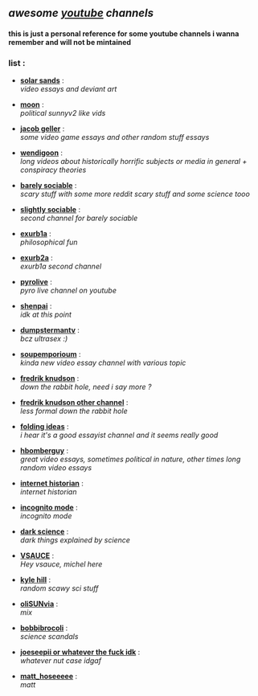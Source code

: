 [yt]: https://www.youtube.com

<!---

* [**channel**](link) :  
    _desc_

--->

## _awesome [youtube][yt] channels_

#### **this is just a personal reference for some youtube channels i wanna remember and will not be mintained**

### list :

* [**solar sands**](https://www.youtube.com/@SolarSands) :  
    _video essays and deviant art_

* [**moon**](https://www.youtube.com/@Moon-Real) :  
    _political sunnyv2 like vids_

* [**jacob geller**](https://www.youtube.com/@JacobGeller) :  
    _some video game essays and other random stuff essays_

* [**wendigoon**](https://www.youtube.com/@Wendigoon) :  
    _long videos about historically horrific subjects or media in general + conspiracy theories_

* [**barely sociable**](https://www.youtube.com/@BarelySociable) :  
    _scary stuff with some more reddit scary stuff and some science tooo_

* [**slightly sociable**](https://www.youtube.com/@SlightlySociable) :  
    _second channel for barely sociable_

* [**exurb1a**](https://www.youtube.com/@Exurb1a) :  
    _philosophical fun_

* [**exurb2a**](https://www.youtube.com/@exurb2a114) :  
    _exurb1a second channel_

* [**pyrolive**](https://www.youtube.com/@PyrocynicalVEVO/) :  
    _pyro live channel on youtube_

* [**shenpai**](https://www.youtube.com/@AeroViro) :  
    _idk at this point_

* [**dumpstermantv**](https://www.youtube.com/@DumpsterManTV) :  
    _bcz ultrasex :)_

* [**soupemporioum**](https://www.youtube.com/@theoneandonlysoupemporium/) :  
    _kinda new video essay channel with various topic_

* [**fredrik knudson**](https://www.youtube.com/@FredrikKnudsen) :  
    _down the rabbit hole, need i say more ?_

* [**fredrik knudson other channel**](https://www.youtube.com/@fredrikknudsentheotherchan2338/) :  
    _less formal down the rabbit hole_

* [**folding ideas**](https://www.youtube.com/@FoldingIdeas) :  
    _i hear it's a good essayist channel and it seems really good_

* [**hbomberguy**](https://www.youtube.com/@hbomberguy) :  
    _great video essays, sometimes political in nature, other times long random video essays_

* [**internet historian**](https://www.youtube.com/@InternetHistorian) :  
    _internet historian_

* [**incognito mode**](https://www.youtube.com/@IHincognitoMode) :  
    _incognito mode_

* [**dark science**](https://www.youtube.com/@darkscienceyt) :  
    _dark things explained by science_

* [**VSAUCE**](https://www.youtube.com/@Vsauce) :  
    _Hey vsauce, michel here_

* [**kyle hill**](https://www.youtube.com/@kylehill) :  
    _random scawy sci stuff_

* [**oliSUNvia**](https://www.youtube.com/@oliSUNvia/) :  
    _mix_

* [**bobbibrocoli**](https://www.youtube.com/@BobbyBroccoli) :  
    _science scandals_

* [**joeseepii or whatever the fuck idk**](https://www.youtube.com/@Joeseppi) :  
    _whatever nut case idgaf_

* [**matt_hoseeeee**](https://www.youtube.com/@Matt_Rose) :  
    _matt_

